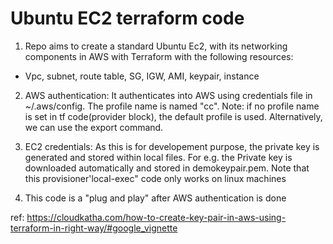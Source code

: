 # Ubuntu EC2 terraform code 
1. Repo aims to create a standard Ubuntu Ec2, with its networking components in AWS with Terraform with the following resources:

- Vpc, subnet, route table, SG, IGW, AMI, keypair, instance

2. AWS authentication:
It authenticates into AWS using credentials file in ~/.aws/config. The profile name is named "cc". Note: if no profile name is set in tf code(provider block), the default profile is used. Alternatively, we can use the export command.

3. EC2 credentials:
As this is for developement purpose, the private key is generated and stored within local files. For e.g. the Private key is downloaded automatically and stored in demokeypair.pem. Note that this provisioner'local-exec" code only works on linux machines

4. This code is a "plug and play" after AWS authentication is done


ref:
https://cloudkatha.com/how-to-create-key-pair-in-aws-using-terraform-in-right-way/#google_vignette
